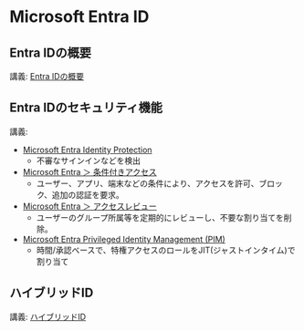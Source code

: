 # Microsoft Entra ID

## Entra IDの概要

講義: [Entra IDの概要](mod01-01-aad.md)

<!--
ハンズオン:

- [ユーザーの追加](../../AzureAD/handson/adduser.md)
- [ユーザーの最初のサインイン（パスワードの変更）](../../AzureAD/handson/first-signin.md)
- [MFAの設定](../../AzureAD/handson/mfa.md)
-->

## Entra IDのセキュリティ機能

講義:

- [Microsoft Entra Identity Protection](mod01-03-idp.md)
  - 不審なサインインなどを検出
- [Microsoft Entra ＞ 条件付きアクセス](../../AZ-303/mod01-06-conditional-access.md)
  - ユーザー、アプリ、端末などの条件により、アクセスを許可、ブロック、追加の認証を要求。
- [Microsoft Entra ＞ アクセスレビュー](../../AZ-303/mod10-02-access-review.md)
  - ユーザーのグループ所属等を定期的にレビューし、不要な割り当てを削除。
- [Microsoft Entra Privileged Identity Management (PIM)](mod01-04-pim.md)
  - 時間/承認ベースで、特権アクセスのロールをJIT(ジャストインタイム)で割り当て

<!--
ハンズオン:

- [Idenitty Protectionの設定](../../AzureAD/handson/identity-protection.md)
- [条件付きアクセスの設定](../../AzureAD/handson/conditional-access.md)
- [Privileged Identity Managementの設定](../../AzureAD/handson/pim.md)
-->


## ハイブリッドID

講義: [ハイブリッドID](mod01-02-hybrid-id.md)

<!--
公式ドキュメントへのリンクとライセンス:

- [Entra ID Connect](https://docs.microsoft.com/ja-jp/azure/active-directory/hybrid/whatis-azure-ad-connect): オンプレミスAD DSとEntra IDテナントの同期。ライセンス: Free。500000個を超えるオブジェクト同期の場合はPremium (P1, P2)
- [Entra ID Connect Health](https://docs.microsoft.com/ja-jp/azure/active-directory/hybrid/whatis-azure-ad-connect#why-use-azure-ad-connect-health) - Entra ID Connect, AD DS, AD FSなどを監視。ライセンス: P1(最初のエージェントに1ライセンス、追加のエージェントごとに25ライセンス)
-->

<!--
Windows Serverの機能:
- [Active Directory Domain Services (AD DS)](https://docs.microsoft.com/ja-jp/windows-server/identity/ad-ds/ad-ds-getting-started)
- [Active Directory Federation Services (AD FS)](https://docs.microsoft.com/ja-jp/windows-server/identity/ad-fs/ad-fs-overview)
-->

<!--
# エンタープライズ ガバナンス

※ここは、Azure ADではなくAzureサブスクリプション側の管理の話題。

講義: [エンタープライズ ガバナンス](mod01-05-enterprise-governance.md)

- 共同責任モデル
- スコープ
- Azure Policy
- Azure RBACロール
- リソースロック
- Azure Blueprints
- Azure サブスクリプション管理

-->
